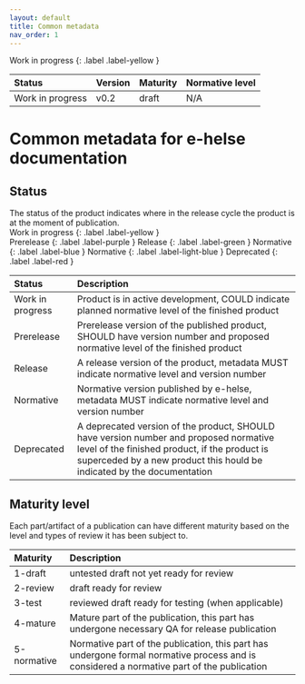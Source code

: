 ```yaml
---
layout: default
title: Common metadata
nav_order: 1
---
```


Work in progress 
{: .label .label-yellow }

| Status | Version | Maturity | Normative level |
|:-------------|:------------------|:------|:-------|
| Work in progress | v0.2 | draft | N/A |

# Common metadata for e-helse documentation

## Status

The status of the product indicates where in the release cycle the product is at the moment of publication.  
Work in progress {: .label .label-yellow }  
Prerelease {: .label .label-purple }
Release {: .label .label-green }
Normative {: .label .label-blue }
Normative {: .label .label-light-blue }
Deprecated {: .label .label-red }


| Status | Description |
|:-------------|:------------------|
| Work in progress | Product is in active development, COULD indicate planned normative level of the finished product |
| Prerelease | Prerelease version of the published product, SHOULD have version number and proposed normative level of the finished product |
| Release | A release version of the product, metadata MUST indicate normative level and version number |
| Normative | Normative version published by e-helse, metadata MUST indicate normative level and version number |
| Deprecated | A deprecated version of the product, SHOULD have version number and proposed normative level of the finished product, if the product is superceded by a new product this hould be indicated by the documentation | 

## Maturity level

Each part/artifact of a publication can have different maturity based on the level and types of review it has been subject to.

| Maturity | Description |
|:-------------|:------------------|
| 1-draft | untested draft not yet ready for review |
| 2-review | draft ready for review |
| 3-test | reviewed draft ready for testing (when applicable) |
| 4-mature | Mature part of the publication, this part has undergone necessary QA for release publication |
| 5-normative | Normative part of the publication, this part has undergone formal normative process and is considered a normative part of the publication |

